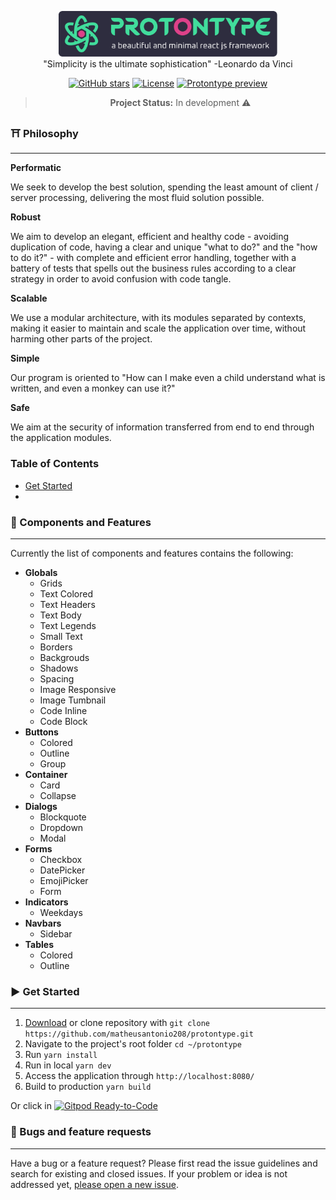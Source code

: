 <p align="center">
<a href="https://github.com/matheusantonio208/protontype"><img src="https://github.com/matheusantonio208/protontype/blob/main/.branding/logo-protontype-git.svg" alt="A beautiful and minimal react js framework." width="350"></a><br>
"Simplicity is the ultimate sophistication" -Leonardo da Vinci
</p>
<p align="center">
<a href="https://github.com/matheusantonio208/protontype" target="__blank"><img alt="GitHub stars" src="https://img.shields.io/github/stars/matheusantonio208/protontype?style=social"></a>
<a href="https://github.com/matheusantonio208/protontype/blob/main/LICENSE"><img src="https://img.shields.io/github/license/matheusantonio208/protontype?label=License&message=MIT&color=green" alt="License"></a>
<a href="https://github.com/matheusantonio208/protontype/archive/main.zip" target="__blank"><img src="https://img.shields.io/static/v1?label=Download&message=ZIP&color=green" alt="Protontype preview"></a>
</p>

<blockquote>
<p align="center">
<b>Project Status:</b>  In development ⚠️
</p>
</blockquote>


### ⛩️ Philosophy
------
**Performatic**
<p>
We seek to develop the best solution, spending the least amount of client / server processing, delivering the most fluid solution possible.
</p>

**Robust**
<p>
We aim to develop an elegant, efficient and healthy code - avoiding duplication of code, having a clear and unique "what to do?" and the "how to do it?" - with complete and efficient error handling, together with a battery of tests that spells out the business rules according to a clear strategy in order to avoid confusion with code tangle.
</p>

**Scalable**
<p>
We use a modular architecture, with its modules separated by contexts, making it easier to maintain and scale the application over time, without harming other parts of the project.
</p>

**Simple**
<p>
Our program is oriented to "How can I make even a child understand what is written, and even a monkey can use it?"
</p>

**Safe**
<p>
We aim at the security of information transferred from end to end through the application modules.
</p>

### Table of Contents
- [Get Started](#log-get-started)
-

### 🧊 Components and Features
-----
Currently the list of components and features contains the following:
- **Globals**
  - Grids
  - Text Colored
  - Text Headers
  - Text Body
  - Text Legends
  - Small Text
  - Borders
  - Backgrouds
  - Shadows
  - Spacing
  - Image Responsive
  - Image Tumbnail
  - Code Inline
  - Code Block
- **Buttons**
  - Colored
  - Outline
  - Group
- **Container**
  - Card
  - Collapse
- **Dialogs**
  - Blockquote
  - Dropdown
  - Modal
- **Forms**
  - Checkbox
  - DatePicker
  - EmojiPicker
  - Form
- **Indicators**
  - Weekdays
- **Navbars**
  - Sidebar
- **Tables**
  - Colored
  - Outline

### ▶️ Get Started
---
1. <a href="https://github.com/matheusantonio208/protontype/archive/main.zip">Download</a> or clone repository with `git clone https://github.com/matheusantonio208/protontype.git`
2. Navigate to the project's root folder `cd ~/protontype`
3. Run `yarn install`
4. Run in local `yarn dev`
5. Access the application through `http://localhost:8080/`
6. Build to production `yarn build`

Or click in [![Gitpod Ready-to-Code](https://img.shields.io/badge/Code-Gitpod-blue?logo=gitpod)](https://gitpod.io/#https://gitlab.com/matheusantonio208/pillife)

### :bug: Bugs and feature requests
---
Have a bug or a feature request? Please first read the issue guidelines and search for existing and closed issues. If your problem or idea is not addressed yet, <a href="https://github.com/matheusantonio208/protontype/issues/new">please open a new issue</a>.
